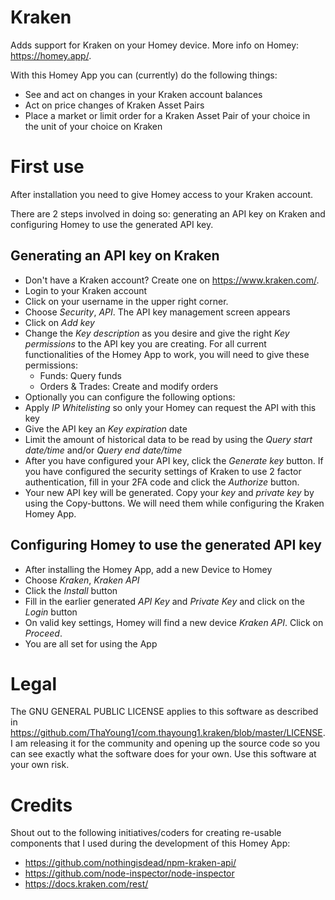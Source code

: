# Kraken

Adds support for Kraken on your Homey device. More info on Homey: https://homey.app/.

With this Homey App you can (currently) do the following things:
- See and act on changes in your Kraken account balances 
- Act on price changes of Kraken Asset Pairs
- Place a market or limit order for a Kraken Asset Pair of your choice in the unit of your choice on Kraken

# First use
After installation you need to give Homey access to your Kraken account. 

There are 2 steps involved in doing so: generating an API key on Kraken and configuring Homey to use the generated API key.

## Generating an API key on Kraken
- Don't have a Kraken account? Create one on https://www.kraken.com/.
- Login to your Kraken account 
- Click on your username in the upper right corner. 
- Choose *Security*, *API*. The API key management screen appears
- Click on *Add key*
- Change the *Key description* as you desire and give the right *Key permissions* to the API key you are creating. For all current functionalities of the Homey App to work, you will need to give these permissions:
  - Funds: Query funds
  - Orders & Trades: Create and modify orders
-  Optionally you can configure the following options:
  -  Apply *IP Whitelisting* so only your Homey can request the API with this key
  -  Give the API key an *Key expiration* date
  -  Limit the amount of historical data to be read by using the *Query start date/time* and/or *Query end date/time* 
- After you have configured your API key, click the *Generate key* button. If you have configured the security settings of Kraken to use 2 factor authentication, fill in your 2FA code and click the *Authorize* button.
- Your new API key will be generated. Copy your *key* and *private key* by using the Copy-buttons. We will need them while configuring the Kraken Homey App. 

## Configuring Homey to use the generated API key
- After installing the Homey App, add a new Device to Homey
- Choose *Kraken*, *Kraken API*
- Click the *Install* button
- Fill in the earlier generated *API Key* and *Private Key* and click on the *Login* button
- On valid key settings, Homey will find a new device *Kraken API*. Click on *Proceed*.
- You are all set for using the App

# Legal
The GNU GENERAL PUBLIC LICENSE applies to this software as described in https://github.com/ThaYoung1/com.thayoung1.kraken/blob/master/LICENSE.
I am releasing it for the community and opening up the source code so you can see exactly what the software does for your own. Use this software at your own risk.

# Credits
Shout out to the following initiatives/coders for creating re-usable components that I used during the development of this Homey App:
- https://github.com/nothingisdead/npm-kraken-api/
- https://github.com/node-inspector/node-inspector
- https://docs.kraken.com/rest/
